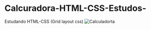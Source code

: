 # Calcuradora-HTML-CSS-Estudos-
Estudando HTML-CSS (Grid layout css)
![Calculadorta](https://user-images.githubusercontent.com/69175890/143806393-457ada56-f484-4e99-b77e-09ccee673043.PNG)
